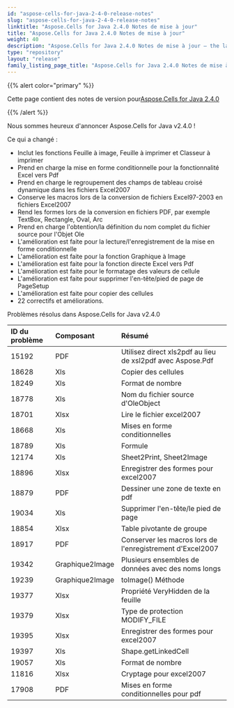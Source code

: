 ```yaml
---
id: "aspose-cells-for-java-2-4-0-release-notes"
slug: "aspose-cells-for-java-2-4-0-release-notes"
linktitle: "Aspose.Cells for Java 2.4.0 Notes de mise à jour"
title: "Aspose.Cells for Java 2.4.0 Notes de mise à jour"
weight: 40
description: "Aspose.Cells for Java 2.4.0 Notes de mise à jour – the latest updates and fixes."
type: "repository"
layout: "release"
family_listing_page_title: "Aspose.Cells for Java 2.4.0 Notes de mise à jour"
---
```

{{% alert color="primary" %}} 

 Cette page contient des notes de version pour[Aspose.Cells for Java 2.4.0](https://releases.aspose.com/cells/java/new-releases/aspose.cells-for-java-2.4.0/)

{{% /alert %}} 

 Nous sommes heureux d'annoncer Aspose.Cells for Java v2.4.0 !

 Ce qui a changé :

- Inclut les fonctions Feuille à image, Feuille à imprimer et Classeur à imprimer
- Prend en charge la mise en forme conditionnelle pour la fonctionnalité Excel vers Pdf
- Prend en charge le regroupement des champs de tableau croisé dynamique dans les fichiers Excel2007
- Conserve les macros lors de la conversion de fichiers Excel97-2003 en fichiers Excel2007
- Rend les formes lors de la conversion en fichiers PDF, par exemple TextBox, Rectangle, Oval, Arc
- Prend en charge l'obtention/la définition du nom complet du fichier source pour l'Objet Ole
- L'amélioration est faite pour la lecture/l'enregistrement de la mise en forme conditionnelle
- L'amélioration est faite pour la fonction Graphique à Image
- L'amélioration est faite pour la fonction directe Excel vers Pdf
- L'amélioration est faite pour le formatage des valeurs de cellule
- L'amélioration est faite pour supprimer l'en-tête/pied de page de PageSetup
- L'amélioration est faite pour copier des cellules
- 22 correctifs et améliorations.

 Problèmes résolus dans Aspose.Cells for Java v2.4.0

|**ID du problème** |**Composant** |**Résumé** |
|:- |:- |:- |
|15192 | PDF| Utilisez direct xls2pdf au lieu de xsl2pdf avec Aspose.Pdf|
|18628 | Xls| Copier des cellules|
|18249 | Xls| Format de nombre|
|18778 | Xls| Nom du fichier source d'OleObject|
|18701 | Xlsx| Lire le fichier excel2007|
|18668 | Xls| Mises en forme conditionnelles|
|18789 | Xls| Formule|
|12174 | Xls| Sheet2Print, Sheet2Image|
|18896 | Xlsx| Enregistrer des formes pour excel2007|
|18879 | PDF| Dessiner une zone de texte en pdf|
|19034 | Xls| Supprimer l'en-tête/le pied de page|
|18854 | Xlsx| Table pivotante de groupe|
|18917 | PDF| Conserver les macros lors de l'enregistrement d'Excel2007|
|19342 | Graphique2Image| Plusieurs ensembles de données avec des noms longs|
|19239 | Graphique2Image| toImage() Méthode|
|19377 | Xlsx| Propriété VeryHidden de la feuille|
|19379 | Xlsx| Type de protection MODIFY_FILE|
|19395 | Xlsx| Enregistrer des formes pour excel2007|
|19397 | Xls| Shape.getLinkedCell|
|19057 | Xls| Format de nombre|
|11816 | Xlsx| Cryptage pour excel2007|
|17908 | PDF| Mises en forme conditionnelles pour pdf|

